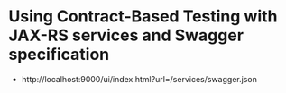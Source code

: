 Using Contract-Based Testing with JAX-RS services and Swagger specification
==============

- http://localhost:9000/ui/index.html?url=/services/swagger.json
